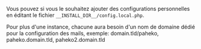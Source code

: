 Vous pouvez si vous le souhaitez ajouter des configurations personnelles en éditant le fichier `__INSTALL_DIR__/config.local.php`.

Pour plus d'une instance, chacune aura besoin d'un nom de domaine dédié pour la configuration des mails, exemple: domain.tld/paheko, paheko.domain.tld, paheko2.domain.tld


